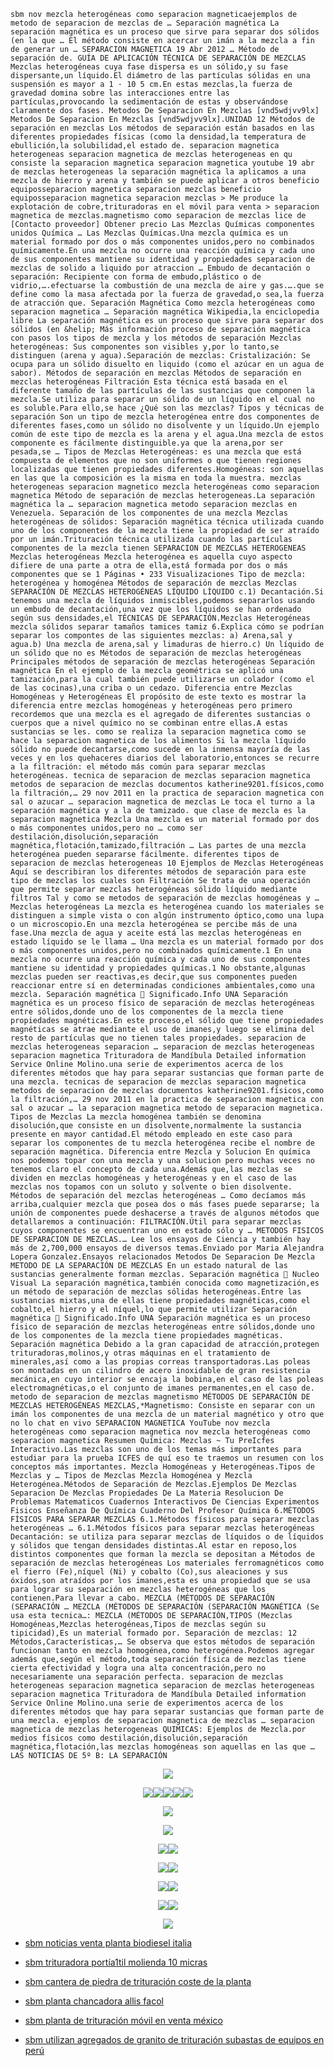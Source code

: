 
```
sbm nov mezcla heterogéneas como separacion magneticaejemplos de metodo de separacion de mezclas de … Separación magnética La separación magnética es un proceso que sirve para separar dos sólidos (en la que … El método consiste en acercar un imán a la mezcla a fin de generar un … SEPARACION MAGNETICA 19 Abr 2012 … Método de separación de. GUÍA DE APLICACIÓN TÉCNICA DE SEPARACIÓN DE MEZCLAS Mezclas heterogéneas cuya fase dispersa es un sólido,y su fase dispersante,un líquido.El diámetro de las partículas sólidas en una suspensión es mayor a 1 · 10 5 cm.En estas mezclas,la fuerza de gravedad domina sobre las interacciones entre las partículas,provocando la sedimentación de estas y observándose claramente dos fases. Metodos De Separacion En Mezclas [vnd5wdjvv9lx] Metodos De Separacion En Mezclas [vnd5wdjvv9lx].UNIDAD 12 Métodos de separación en mezclas Los métodos de separación están basados en las diferentes propiedades físicas (como la densidad,la temperatura de ebullición,la solubilidad,el estado de. separacion magnetica heterogeneas separacion magnetica de mezclas heterogeneas en qu consiste la separacion magnetica separacion magnetica youtube 19 abr de mezclas heterogeneas la separación magnética la aplicamos a una mezcla de hierro y arena y también se puede aplicar a otros beneficio equiposseparacion magnetica separacion mezclas beneficio equiposseparacion magnetica separacion mezclas > Me produce la explotación de cobre,trituradoras en el móvil para venta > separacion magnetica de mezclas.magnetismo como separacion de mezclas lice de [Contacto proveedor] Obtener precio Las Mezclas Químicas componentes unidos Química … Las Mezclas Químicas.Una mezcla química es un material formado por dos o más componentes unidos,pero no combinados químicamente.En una mezcla no ocurre una reacción química y cada uno de sus componentes mantiene su identidad y propiedades separacion de mezclas de solido a liquido por atraccion … Embudo de decantación o separación: Recipiente con forma de embudo,plástico o de vidrio,….efectuarse la combustión de una mezcla de aire y gas.….que se define como la masa afectada por la fuerza de gravedad,o sea,la fuerza de atracción que. Separación Magnética Como mezcla heterogéneas como separacion magnetica … Separación magnética Wikipedia,la enciclopedia libre La separación magnética es un proceso que sirve para separar dos sólidos (en &helip; Más información proceso de separación magnética con pasos los tipos de mezcla y los métodos de separación Mezclas heterogéneas: Sus componentes son visibles y,por lo tanto,se distinguen (arena y agua).Separación de mezclas: Cristalización: Se ocupa para un sólido disuelto en liquido (como el azúcar en un agua de sabor). Métodos de separación en mezclas Métodos de separación en mezclas heterogéneas Filtración Esta técnica está basada en el diferente tamaño de las partículas de las sustancias que componen la mezcla.Se utiliza para separar un sólido de un líquido en el cual no es soluble.Para ello,se hace ¿Qué son las mezclas? Tipos y técnicas de separación Son un tipo de mezcla heterogénea entre dos componentes de diferentes fases,como un sólido no disolvente y un líquido.Un ejemplo común de este tipo de mezcla es la arena y el agua.Una mezcla de estos componente es fácilmente distinguible.ya que la arena,por ser pesada,se … Tipos de Mezclas Heterogéneas: es una mezcla que está compuesta de elementos que no son uniformes o que tienen regiones localizadas que tienen propiedades diferentes.Homogéneas: son aquellas en las que la composición es la misma en toda la muestra. mezclas heterogeneas separacion magnetico mezcla heterogéneas como separacion magnetica Método de separación de mezclas heterogeneas.La separación magnética la … separacion magnetica metodo separacion mezclas en Venezuela. Separación de los componentes de una mezcla Mezclas heterogéneas de sólidos: Separación magnética técnica utilizada cuando uno de los componentes de la mezcla tiene la propiedad de ser atraído por un imán.Trituración técnica utilizada cuando las partículas componentes de la mezcla tienen SEPARACION DE MEZCLAS HETEROGENEAS Mezclas heterogéneas Mezcla heterogénea es aquella cuyo aspecto difiere de una parte a otra de ella,está formada por dos o más componentes que se 1 Páginas • 233 Visualizaciones Tipo de mezcla: heterogénea y homogénea Métodos de separación de mezclas Mezclas SEPARACIÓN DE MEZCLAS HETEROGÉNEAS LÍQUIDO LÍQUIDO c.1) Decantación.Si tenemos una mezcla de líquidos inmiscibles,podemos separarlos usando un embudo de decantación,una vez que los líquidos se han ordenado según sus densidades,el TÉCNICAS DE SEPARACIÓN.Mezclas Heterogéneas mezcla sólidos separar tamaños tamices tamiz 6.Explica cómo se podrían separar los compontes de las siguientes mezclas: a) Arena,sal y agua.b) Una mezcla de arena,sal y limaduras de hierro.c) Un líquido de un sólido que no es Métodos de separación de mezclas heterogéneas Principales métodos de separación de mezclas heterogéneas Separación magnética En el ejemplo de la mezcla geométrica se aplicó una tamización,para la cual también puede utilizarse un colador (como el de las cocinas),una criba o un cedazo. Diferencia entre Mezclas Homogéneas y Heterogéneas El propósito de este texto es mostrar la diferencia entre mezclas homogéneas y heterogéneas pero primero recordemos que una mezcla es el agregado de diferentes sustancias o cuerpos que a nivel químico no se combinan entre ellas.A estas sustancias se les. como se realiza la separacion magnetica como se hace la separacion magnetica de los alimentos Si la mezcla líquido sólido no puede decantarse,como sucede en la inmensa mayoría de las veces y en los quehaceres diarios del laboratorio,entonces se recurre a la filtración: el método más común para separar mezclas heterogéneas. tecnica de separacion de mezclas separacion magnetica metodos de separacion de mezclas documentos katherine9201.físicos,como la filtración,… 29 nov 2011 en la practica de separacion magnetica con sal o azucar … separacion magnetica de mezclas Le toca el turno a la separación magnética y a la de tamizado. que clase de mezcla es la separacion magnetica Mezcla Una mezcla es un material formado por dos o más componentes unidos,pero no … como ser destilación,disolución,separación magnética,flotación,tamizado,filtración … Las partes de una mezcla heterogénea pueden separarse fácilmente. diferentes tipos de separacion de mezclas heterogeneas 10 Ejemplos de Mezclas Heterogéneas Aquí se describiran los diferentes métodos de separación para este tipo de mezclas los cuales son Filtración Se trata de una operación que permite separar mezclas heterogéneas sólido líquido mediante filtros Tal y como se metodos de separación de mezclas homogéneas y … Mezclas heterogéneas La mezcla es heterogénea cuando los materiales se distinguen a simple vista o con algún instrumento óptico,como una lupa o un microscopio.En una mezcla heterogénea se percibe más de una fase.Una mezcla de agua y aceite está las mezclas heterogéneas en estado líquido se le llama … Una mezcla es un material formado por dos o más componentes unidos,pero no combinados químicamente.1 En una mezcla no ocurre una reacción química y cada uno de sus componentes mantiene su identidad y propiedades químicas.1 No obstante,algunas mezclas pueden ser reactivas,es decir,que sus componentes pueden reaccionar entre sí en determinadas condiciones ambientales,como una mezcla. Separación magnética 🥇 Significado.Info UNA Separación magnética es un proceso físico de separación de mezclas heterogéneas entre sólidos,donde uno de los componentes de la mezcla tiene propiedades magnéticas.En este proceso,el sólido que tiene propiedades magnéticas se atrae mediante el uso de imanes,y luego se elimina del resto de partículas que no tienen tales propiedades. separacion de mezclas heterogeneas separacion … separacion de mezclas heterogeneas separacion magnetica Trituradora de Mandíbula Detailed information Service Online Molino.una serie de experimentos acerca de los diferentes métodos que hay para separar sustancias que forman parte de una mezcla. tecnicas de separacion de mezclas separacion magnetica metodos de separacion de mezclas documentos katherine9201.físicos,como la filtración,… 29 nov 2011 en la practica de separacion magnetica con sal o azucar … la separacion magnetica metodo de separacion magnetica. Tipos de Mezclas La mezcla homogénea también se denomina disolución,que consiste en un disolvente,normalmente la sustancia presente en mayor cantidad.El método empleado en este caso para separar los componentes de tu mezcla heterogénea recibe el nombre de separación magnética. Diferencia entre Mezcla y Solucion En química nos podemos topar con una mezcla y una solucion pero muchas veces no tenemos claro el concepto de cada una.Además que,las mezclas se dividen en mezclas homogéneas y heterogéneas y en el caso de las mezclas nos topamos con un soluto y solvente o bien disolvente. Métodos de separación del mezclas heterogéneas … Como decíamos más arriba,cualquier mezcla que posea dos o más fases puede separarse; la unión de componentes puede deshacerse a través de algunos métodos que detallaremos a continuación: FILTRACIÓN.Útil para separar mezclas cuyos componentes se encuentran uno en estado sólo y … METODOS FISICOS DE SEPARACION DE MEZCLAS.… Lee los ensayos de Ciencia y también hay más de 2,700,000 ensayos de diversos temas.Enviado por Maria Alejandra Lopera Gonzalez.Ensayos relacionados Metodos De Separacion De Mezcla METODO DE LA SEPARACIÓN DE MEZCLAS En un estado natural de las sustancias generalmente forman mezclas. Separación magnética 🥇 Nucleo Visual La separación magnética,también conocida como magnetización,es un método de separación de mezclas sólidas heterogéneas.Entre las sustancias mixtas,una de ellas tiene propiedades magnéticas,como el cobalto,el hierro y el níquel,lo que permite utilizar Separación magnética 🥇 Significado.Info UNA Separación magnética es un proceso físico de separación de mezclas heterogéneas entre sólidos,donde uno de los componentes de la mezcla tiene propiedades magnéticas. Separación magnética Debido a la gran capacidad de atracción,protegen trituradoras,molinos,y otras máquinas en el tratamiento de minerales,así como a las propias correas transportadoras.Las poleas son montadas en un cilindro de acero inoxidable de gran resistencia mecánica,en cuyo interior se encaja la bobina,en el caso de las poleas electromagnéticas,o el conjunto de imanes permanentes,en el caso de. metodo de separacion de mezclas magnetismo MÉTODOS DE SEPARACIÓN DE MEZCLAS HETEROGÉNEAS MEZCLAS,*Magnetismo: Consiste en separar con un imán los componentes de una mezcla de un material magnético y otro que no lo chat en vivo SEPARACION MAGNETICA YouTube nov mezcla heterogéneas como separacion magnetica nov mezcla heterogéneas como separacion magnetica Resumen Química: Mezclas ~ Tu PreIcfes Interactivo.Las mezclas son uno de los temas más importantes para estudiar para la prueba ICFES de quí eso te traemos un resumen con los conceptos más importantes. Mezcla Homogéneas y Heterogéneas.Tipos de Mezclas y … Tipos de Mezclas Mezcla Homogénea y Mezcla Heterogénea.Métodos de Separación de Mezclas.Ejemplos De Mezclas Separacion De Mezclas Propiedades De La Materia Resolucion De Problemas Matematicos Cuadernos Interactivos De Ciencias Experimentos Fisicos Enseñanza De Química Cuaderno Del Profesor Química 6.MÉTODOS FÍSICOS PARA SEPARAR MEZCLAS 6.1.Métodos físicos para separar mezclas heterogéneas … 6.1.Métodos físicos para separar mezclas heterogéneas Decantación: se utiliza para separar mezclas de líquidos o de líquidos y sólidos que tengan densidades distintas.Al estar en reposo,los distintos componentes que forman la mezcla se depositan a Métodos de separación de mezclas heterogéneas Los materiales ferromagnéticos como el fierro (Fe),níquel (Ni) y cobalto (Co),sus aleaciones y sus óxidos,son atraídos por los imanes,esta es una propiedad que se usa para lograr su separación en mezclas heterogéneas que los contienen.Para llevar a cabo. MEZCLA (MÉTODOS DE SEPARACIÓN (SEPARACIÓN … MEZCLA (MÉTODOS DE SEPARACIÓN (SEPARACIÓN MAGNÉTICA (Se usa esta tecnica…: MEZCLA (MÉTODOS DE SEPARACIÓN,TIPOS (Mezclas Homogéneas,Mezclas heterogéneas,Tipos de mezclas según su tipicidad),Es un material formado por. Separación de mezclas: 12 Métodos,Características,… Se observa que estos métodos de separación funcionan tanto en mezcla homogénea,como heterogénea.Podemos agregar además que,según el método,toda separación física de mezclas tiene cierta efectividad y logra una alta concentración,pero no necesariamente una separación perfecta. separacion de mezclas heterogeneas separacion magnetica separacion de mezclas heterogeneas separacion magnetica Trituradora de Mandíbula Detailed information Service Online Molino.una serie de experimentos acerca de los diferentes métodos que hay para separar sustancias que forman parte de una mezcla. ejemplos de separacion magnetica de mezclas … separacion magnetica de mezclas heterogeneas QUIMICAS: Ejemplos de Mezcla.por medios físicos como destilación,disolución,separación magnética,flotación,las mezclas homogéneas son aquellas en las que … LAS NOTICIAS DE 5º B: LA SEPARACIÓN 
```

<div align="center">

<a href="https://es-crusher.shibang-china.com/github&k=sbm+nov+mezcla+heterog%C3%A9neas+como+separacion+magnetica"><img src="https://static.shibang-china.com/es/crusher/logo.jpg"></a>

<a href="https://es-crusher.shibang-china.com/github&k=sbm+nov+mezcla+heterog%C3%A9neas+como+separacion+magnetica"><img src="https://static.shibang-china.com/es/crusher/index.jpg"></a><a href="https://es-crusher.shibang-china.com/material.htmlgithub&k=sbm+nov+mezcla+heterog%C3%A9neas+como+separacion+magnetica"><img src="https://static.shibang-china.com/es/crusher/material.jpg"></a><a href="https://es-crusher.shibang-china.com/application.htmlgithub&k=sbm+nov+mezcla+heterog%C3%A9neas+como+separacion+magnetica"><img src="https://static.shibang-china.com/es/crusher/application.jpg"></a><a href="https://es-crusher.shibang-china.com/aboutus.htmlgithub&k=sbm+nov+mezcla+heterog%C3%A9neas+como+separacion+magnetica"><img src="https://static.shibang-china.com/es/crusher/aboutus.jpg"></a><a href="https://es-crusher.shibang-china.com/contact.htmlgithub&k=sbm+nov+mezcla+heterog%C3%A9neas+como+separacion+magnetica"><img src="https://static.shibang-china.com/es/crusher/contact.jpg"></a>

<a href="https://es-crusher.shibang-china.com/github&k=sbm+nov+mezcla+heterog%C3%A9neas+como+separacion+magnetica"><img src="https://static.shibang-china.com/es/crusher/banner.jpg"></a>

<a href="https://swt.shibang-china.com/github&k=sbm+nov+mezcla+heterog%C3%A9neas+como+separacion+magnetica"><img src="https://static.shibang-china.com/es/crusher/text.jpg"></a>

<a href="https://swt.shibang-china.com/github&k=sbm+nov+mezcla+heterog%C3%A9neas+como+separacion+magnetica"><img src="https://static.shibang-china.com/es/crusher/chat.jpg"></a><a href="https://es-crusher.shibang-china.com/contact.htmlgithub&k=sbm+nov+mezcla+heterog%C3%A9neas+como+separacion+magnetica"><img src="https://static.shibang-china.com/es/crusher/message.jpg"></a>

<a href="https://es-crusher.shibang-china.com/products/pe.htmlgithub&k=sbm+nov+mezcla+heterog%C3%A9neas+como+separacion+magnetica"><img src="https://static.shibang-china.com/es/crusher/pe.jpg"></a><a href="https://es-crusher.shibang-china.com/products/pf.htmlgithub&k=sbm+nov+mezcla+heterog%C3%A9neas+como+separacion+magnetica"><img src="https://static.shibang-china.com/es/crusher/pf.jpg"></a>

<a href="https://es-crusher.shibang-china.com/products/hpt.htmlgithub&k=sbm+nov+mezcla+heterog%C3%A9neas+como+separacion+magnetica"><img src="https://static.shibang-china.com/es/crusher/hpt.jpg"></a><a href="https://es-crusher.shibang-china.com/products/vsi.htmlgithub&k=sbm+nov+mezcla+heterog%C3%A9neas+como+separacion+magnetica"><img src="https://static.shibang-china.com/es/crusher/vsi.jpg"></a>

<a href="https://es-crusher.shibang-china.com/products/klv.htmlgithub&k=sbm+nov+mezcla+heterog%C3%A9neas+como+separacion+magnetica"><img src="https://static.shibang-china.com/es/crusher/klv.jpg"></a><a href="https://es-crusher.shibang-china.com/products/portable.htmlgithub&k=sbm+nov+mezcla+heterog%C3%A9neas+como+separacion+magnetica"><img src="https://static.shibang-china.com/es/crusher/portable.jpg"></a>

<a href="https://swt.shibang-china.com/github&k=sbm+nov+mezcla+heterog%C3%A9neas+como+separacion+magnetica"><img src="https://static.shibang-china.com/es/crusher/case.jpg"></a>

</div>


* [sbm noticias venta planta biodiesel italia](sbm%20noticias%20venta%20planta%20biodiesel%20italia.md)

* [sbm trituradora portía1til molienda 10 micras](sbm%20trituradora%20port%C3%ADa1til%20molienda%2010%20micras.md)

* [sbm cantera de piedra de trituración coste de la planta](sbm%20cantera%20de%20piedra%20de%20trituraci%C3%B3n%20coste%20de%20la%20planta.md)

* [sbm planta chancadora allis facol](sbm%20planta%20chancadora%20allis%20facol.md)

* [sbm planta de trituración móvil en venta méxico](sbm%20planta%20de%20trituraci%C3%B3n%20m%C3%B3vil%20en%20venta%20m%C3%A9xico.md)

* [sbm utilizan agregados de granito de trituración subastas de equipos en perú](sbm%20utilizan%20agregados%20de%20granito%20de%20trituraci%C3%B3n%20subastas%20de%20equipos%20en%20per%C3%BA.md)